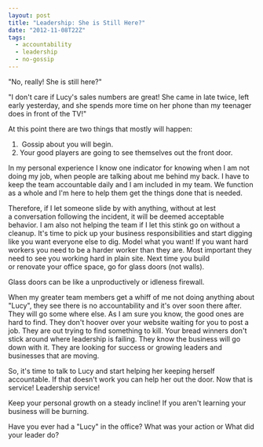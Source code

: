 ```yaml
---
layout: post
title: "Leadership: She is Still Here?"
date: "2012-11-08T22Z"
tags:
  - accountability
  - leadership
  - no-gossip
---
```


"No, really! She is still here?"

"I don't care if Lucy's sales numbers are great! She came in late twice, left early yesterday, and she spends more time on her phone than my teenager does in front of the TV!"

At this point there are two things that mostly will happen:

<ol>
	<li> Gossip about you will begin.</li>
	<li>Your good players are going to see themselves out the front door.</li>
</ol>
In my personal experience I know one indicator for knowing when I am not doing my job, when people are talking about me behind my back. I have to keep the team accountable daily and I am included in my team. We function as a whole and I'm here to help them get the things done that is needed.

Therefore, if I let someone slide by with anything, without at lest a conversation following the incident, it will be deemed acceptable behavior. I am also not helping the team if I let this stink go on without a cleanup. It's time to pick up your business responsibilities and start digging like you want everyone else to dig. Model what you want! If you want hard workers you need to be a harder worker than they are. Most important they need to see you working hard in plain site. Next time you build or renovate your office space, go for glass doors (not walls).

Glass doors can be like a unproductively or idleness firewall.

When my greater team members get a whiff of me not doing anything about "Lucy", they see there is no accountability and it's over soon there after. They will go some where else. As I am sure you know, the good ones are hard to find. They don't hoover over your website waiting for you to post a job. They are out trying to find something to kill. Your bread winners don't stick around where leadership is failing. They know the business will go down with it. They are looking for success or growing leaders and businesses that are moving.

So, it's time to talk to Lucy and start helping her keeping herself accountable. If that doesn't work you can help her out the door. Now that is service! Leadership service!

Keep your personal growth on a steady incline! If you aren't learning your business will be burning.

Have you ever had a "Lucy" in the office? What was your action or What did your leader do?
